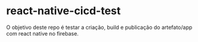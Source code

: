 # react-native-cicd-test

O objetivo deste repo é testar a criação, build e publicação do artefato/app com react native no firebase.
